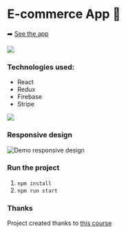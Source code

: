 # E-commerce App 👕

➡️ [See the app](https://beaps-react-ecommerce.herokuapp.com)

![](https://i.ibb.co/MByTqw2/react-ecommerce.png)

### Technologies used:

- React
- Redux
- Firebase
- Stripe

<img src="/assets/react-ecommerce-gif.gif">

### Responsive design

<img src="/assets/react-ecommerce-responsive-design-gif.gif" alt="Demo responsive design">

### Run the project

1. `npm install`
2. `npm run start`

### Thanks

Project created thanks to [this course](https://www.udemy.com/course/complete-react-developer-zero-to-mastery/)

